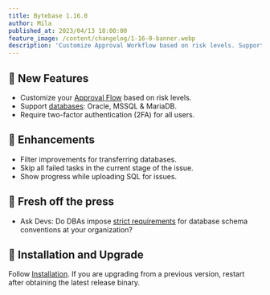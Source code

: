 ```yaml
---
title: Bytebase 1.16.0
author: Mila
published_at: 2023/04/13 18:00:00
feature_image: /content/changelog/1-16-0-banner.webp
description: 'Customize Approval Workflow based on risk levels. Support databases: Oracle, MSSQL & MariaDB. Require two-factor authentication (2FA) for all users.'
---
```


## 🚀 New Features

- Customize your [Approval Flow](/docs/administration/custom-approval#approval-flows) based on risk levels.
- Support [databases](/docs/introduction/supported-databases): Oracle, MSSQL & MariaDB.
- Require two-factor authentication (2FA) for all users.

## 🎄 Enhancements

- Filter improvements for transferring databases.
- Skip all failed tasks in the current stage of the issue.
- Show progress while uploading SQL for issues.

## 📰 Fresh off the press

- Ask Devs: Do DBAs impose [strict requirements](/blog/is-sql-review-necessary) for database schema conventions at your organization?

## 📕 Installation and Upgrade

Follow [Installation](/docs/get-started/self-host). If you are upgrading from a previous version, restart after obtaining the latest release binary.
